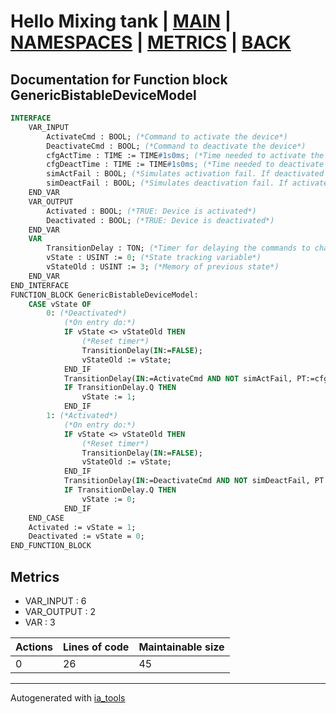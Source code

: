 # Hello Mixing tank | [MAIN] | [NAMESPACES] | [METRICS] | [BACK]  

## Documentation for Function block GenericBistableDeviceModel  

```pascal
INTERFACE
    VAR_INPUT 
        ActivateCmd : BOOL; (*Command to activate the device*)
        DeactivateCmd : BOOL; (*Command to deactivate the device*)
        cfgActTime : TIME := TIME#1s0ms; (*Time needed to activate the device*)
        cfgDeactTime : TIME := TIME#1s0ms; (*Time needed to deactivate the device*)
        simActFail : BOOL; (*Simulates activation fail. If deactivated and activate command true.*)
        simDeactFail : BOOL; (*Simulates deactivation fail. If activated and deactivate command true.*)
    END_VAR
    VAR_OUTPUT 
        Activated : BOOL; (*TRUE: Device is activated*)
        Deactivated : BOOL; (*TRUE: Device is deactivated*)
    END_VAR
    VAR 
        TransitionDelay : TON; (*Timer for delaying the commands to change state*)
        vState : USINT := 0; (*State tracking variable*)
        vStateOld : USINT := 3; (*Memory of previous state*)
    END_VAR
END_INTERFACE
FUNCTION_BLOCK GenericBistableDeviceModel:
    CASE vState OF
    	0: (*Deactivated*)
    		(*On entry do:*)
    		IF vState <> vStateOld THEN
    			(*Reset timer*)
    			TransitionDelay(IN:=FALSE);
    			vStateOld := vState;
    		END_IF
    		TransitionDelay(IN:=ActivateCmd AND NOT simActFail, PT:=cfgActTime);
    		IF TransitionDelay.Q THEN
    			vState := 1;
    		END_IF
    	1: (*Activated*)
    		(*On entry do:*)
    		IF vState <> vStateOld THEN
    			(*Reset timer*)
    			TransitionDelay(IN:=FALSE);
    			vStateOld := vState;
    		END_IF
    		TransitionDelay(IN:=DeactivateCmd AND NOT simDeactFail, PT:=cfgDeactTime);
    		IF TransitionDelay.Q THEN
    			vState := 0;
    		END_IF
    END_CASE
    Activated := vState = 1;
    Deactivated := vState = 0;
END_FUNCTION_BLOCK
```

## Metrics  

- VAR_INPUT : 6
- VAR_OUTPUT : 2
- VAR : 3

| Actions | Lines of code | Maintainable size |
| ------- | ------------- | ----------------- |
| 0 | 26 | 45 |

---
Autogenerated with [ia_tools](https://github.com/tkucic/ia_tools)  

[MAIN]: ../../../../index_st.md
[NAMESPACES]: ../../nsList_st.md
[METRICS]: ../../../metrics_st.md
[BACK]: ../nsMain_st.md
